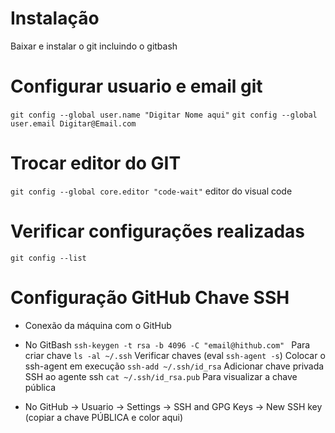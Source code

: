 # Instalação
Baixar e instalar o git incluindo o gitbash

# Configurar usuario e email git
`git config --global user.name "Digitar Nome aqui"`
`git config --global user.email Digitar@Email.com`

# Trocar editor do GIT
`git config --global core.editor "code-wait"` editor do visual code

# Verificar configurações realizadas
`git config --list`

# Configuração GitHub Chave SSH 
- Conexão da máquina com o GitHub
- No GitBash
    `ssh-keygen -t rsa -b 4096 -C "email@hithub.com" ` Para criar chave
    `ls -al ~/.ssh` Verificar chaves
    (eval `ssh-agent -s`)  Colocar o ssh-agent em execução
    `ssh-add ~/.ssh/id_rsa` Adicionar chave privada SSH ao agente ssh
    `cat ~/.ssh/id_rsa.pub` Para visualizar a chave pública

- No GitHub -> Usuario -> Settings -> SSH and GPG Keys -> New SSH key (copiar a chave PÚBLICA e color aqui) 